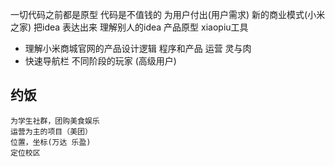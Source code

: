 一切代码之前都是原型 代码是不值钱的 为用户付出(用户需求) 新的商业模式(小米之家)
把idea 表达出来 理解别人的idea 产品原型 xiaopiu工具
 
- 理解小米商城官网的产品设计逻辑
  程序和产品 运营 灵与肉
- 快速导航栏 不同阶段的玩家 (高级用户)

## 约饭
    为学生社群，团购美食娱乐
    运营为主的项目（美团）
    位置，坐标(万达 乐盈)
    定位校区